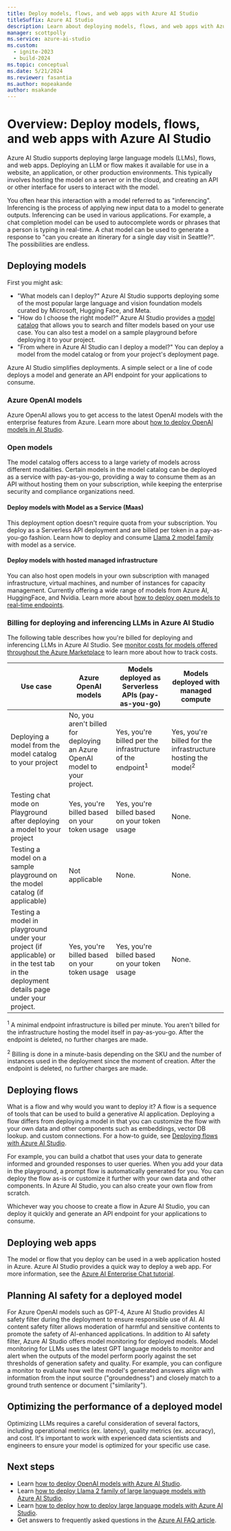 ```yaml
---
title: Deploy models, flows, and web apps with Azure AI Studio
titleSuffix: Azure AI Studio
description: Learn about deploying models, flows, and web apps with Azure AI Studio.
manager: scottpolly
ms.service: azure-ai-studio
ms.custom:
  - ignite-2023
  - build-2024
ms.topic: conceptual
ms.date: 5/21/2024
ms.reviewer: fasantia
ms.author: mopeakande
author: msakande
---
```


# Overview: Deploy models, flows, and web apps with Azure AI Studio


Azure AI Studio supports deploying large language models (LLMs), flows, and web apps. Deploying an LLM or flow makes it available for use in a website, an application, or other production environments. This typically involves hosting the model on a server or in the cloud, and creating an API or other interface for users to interact with the model. 

You often hear this interaction with a model referred to as "inferencing". Inferencing is the process of applying new input data to a model to generate outputs. Inferencing can be used in various applications. For example, a chat completion model can be used to autocomplete words or phrases that a person is typing in real-time. A chat model can be used to generate a response to "can you create an itinerary for a single day visit in Seattle?". The possibilities are endless.

## Deploying models

First you might ask:
- "What models can I deploy?" Azure AI Studio supports deploying some of the most popular large language and vision foundation models curated by Microsoft, Hugging Face, and Meta.
- "How do I choose the right model?" Azure AI Studio provides a [model catalog](../how-to/model-catalog-overview.md) that allows you to search and filter models based on your use case. You can also test a model on a sample playground before deploying it to your project.
- "From where in Azure AI Studio can I deploy a model?" You can deploy a model from the model catalog or from your project's deployment page.

Azure AI Studio simplifies deployments. A simple select or a line of code deploys a model and generate an API endpoint for your applications to consume. 

### Azure OpenAI models

Azure OpenAI allows you to get access to the latest OpenAI models with the enterprise features from Azure. Learn more about [how to deploy OpenAI models in AI Studio](../how-to/deploy-models-openai.md).

### Open models

The model catalog offers access to a large variety of models across different modalities. Certain models in the model catalog can be deployed as a service with pay-as-you-go, providing a way to consume them as an API without hosting them on your subscription, while keeping the enterprise security and compliance organizations need.

#### Deploy models with Model as a Service (Maas)

This deployment option doesn't require quota from your subscription. You deploy as a Serverless API deployment and are billed per token in a pay-as-you-go fashion. Learn how to deploy and consume [Llama 2 model family](../how-to/deploy-models-llama.md) with model as a service.

#### Deploy models with hosted managed infrastructure

You can also host open models in your own subscription with managed infrastructure, virtual machines, and number of instances for capacity management. Currently offering a wide range of models from Azure AI, HuggingFace, and Nvidia. Learn more about [how to deploy open models to real-time endpoints](../how-to/deploy-models-open.md).

### Billing for deploying and inferencing LLMs in Azure AI Studio 

The following table describes how you're billed for deploying and inferencing LLMs in Azure AI Studio. See [monitor costs for models offered throughout the Azure Marketplace](../how-to/costs-plan-manage.md#monitor-costs-for-models-offered-through-the-azure-marketplace) to learn more about how to track costs.

| Use case | Azure OpenAI models | Models deployed as Serverless APIs (pay-as-you-go) | Models deployed with managed compute |
| --- | --- | --- | --- |
| Deploying a model from the model catalog to your project | No, you aren't billed for deploying an Azure OpenAI model to your project. | Yes, you're billed per the infrastructure of the endpoint<sup>1</sup> | Yes, you're billed for the infrastructure hosting the model<sup>2</sup> |
| Testing chat mode on Playground after deploying a model to your project | Yes, you're billed based on your token usage | Yes, you're billed based on your token usage | None. |
| Testing a model on a sample playground on the model catalog (if applicable) | Not applicable | None. | None. |
| Testing a model in playground under your project (if applicable) or in the test tab in the deployment details page under your project. | Yes, you're billed based on your token usage | Yes, you're billed based on your token usage | None. | 

<sup>1</sup> A minimal endpoint infrastructure is billed per minute. You aren't billed for the infrastructure hosting the model itself in pay-as-you-go. After the endpoint is deleted, no further charges are made.

<sup>2</sup> Billing is done in a minute-basis depending on the SKU and the number of instances used in the deployment since the moment of creation. After the endpoint is deleted, no further charges are made.

## Deploying flows

What is a flow and why would you want to deploy it? A flow is a sequence of tools that can be used to build a generative AI application. Deploying a flow differs from deploying a model in that you can customize the flow with your own data and other components such as embeddings, vector DB lookup. and custom connections. For a how-to guide, see [Deploying flows with Azure AI Studio](../how-to/flow-deploy.md).

For example, you can build a chatbot that uses your data to generate informed and grounded responses to user queries. When you add your data in the playground, a prompt flow is automatically generated for you. You can deploy the flow as-is or customize it further with your own data and other components. In Azure AI Studio, you can also create your own flow from scratch.

Whichever way you choose to create a flow in Azure AI Studio, you can deploy it quickly and generate an API endpoint for your applications to consume.

## Deploying web apps

The model or flow that you deploy can be used in a web application hosted in Azure. Azure AI Studio provides a quick way to deploy a web app. For more information, see the [Azure AI Enterprise Chat tutorial](../tutorials/deploy-chat-web-app.md).


## Planning AI safety for a deployed model

For Azure OpenAI models such as GPT-4, Azure AI Studio provides AI safety filter during the deployment to ensure responsible use of AI. AI content safety filter allows moderation of harmful and sensitive contents to promote the safety of AI-enhanced applications. In addition to AI safety filter, Azure AI Studio offers model monitoring for deployed models. Model monitoring for LLMs uses the latest GPT language models to monitor and alert when the outputs of the model perform poorly against the set thresholds of generation safety and quality. For example, you can configure a monitor to evaluate how well the model's generated answers align with information from the input source ("groundedness") and closely match to a ground truth sentence or document ("similarity"). 

## Optimizing the performance of a deployed model

Optimizing LLMs requires a careful consideration of several factors, including operational metrics (ex. latency), quality metrics (ex. accuracy), and cost. It's important to work with experienced data scientists and engineers to ensure your model is optimized for your specific use case.   

## Next steps

- Learn [how to deploy OpenAI models with Azure AI Studio](../how-to/deploy-models-openai.md).
- Learn [how to deploy Llama 2 family of large language models with Azure AI Studio](../how-to/deploy-models-llama.md).
- Learn [how to deploy how to deploy large language models with Azure AI Studio](../how-to/deploy-models-open.md).
- Get answers to frequently asked questions in the [Azure AI FAQ article](../faq.yml).
